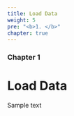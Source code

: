 ```yaml
---
title: Load Data
weight: 5
pre: "<b>1. </b>"
chapter: true
---
```


### Chapter 1

# Load Data

Sample text
